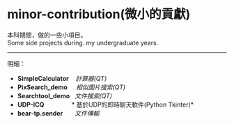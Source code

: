 # minor-contribution(微小的貢獻)

本科期間，做的一些小項目。<br/>
Some side projects during. my undergraduate years.

-----------------------
明細：
- **SimpleCalculator**&nbsp; &nbsp; *計算器(QT)*
- **PixSearch_demo** &nbsp; &nbsp; *相似圖片搜索(QT)*
- **Searchtool_demo**  &nbsp;&nbsp;*文件搜索(QT)*
- **UDP-ICQ**&nbsp;&nbsp;&nbsp;&nbsp;&nbsp; &nbsp;&nbsp;&nbsp;&nbsp; &nbsp;&nbsp;&nbsp; &nbsp;* 基於UDP的即時聊天軟件(Python Tkinter)*
- **bear-tp.sender**&nbsp;&nbsp;&nbsp; &nbsp; &nbsp;*文件傳輸*
<br>
<br>
